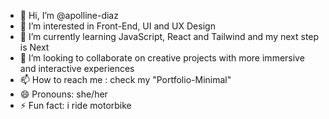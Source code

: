 - 👋 Hi, I’m @apolline-diaz
- 👀 I’m interested in Front-End, UI and UX Design
- 🌱 I’m currently learning JavaScript, React and Tailwind and my next step is Next
- 💞️ I’m looking to collaborate on creative projects with more immersive and interactive experiences
- 📫 How to reach me : check my "Portfolio-Minimal"
- 😄 Pronouns: she/her
- ⚡ Fun fact: i ride motorbike

<!---
apolline-diaz/apolline-diaz is a ✨ special ✨ repository because its `README.md` (this file) appears on your GitHub profile.
You can click the Preview link to take a look at your changes.
--->
